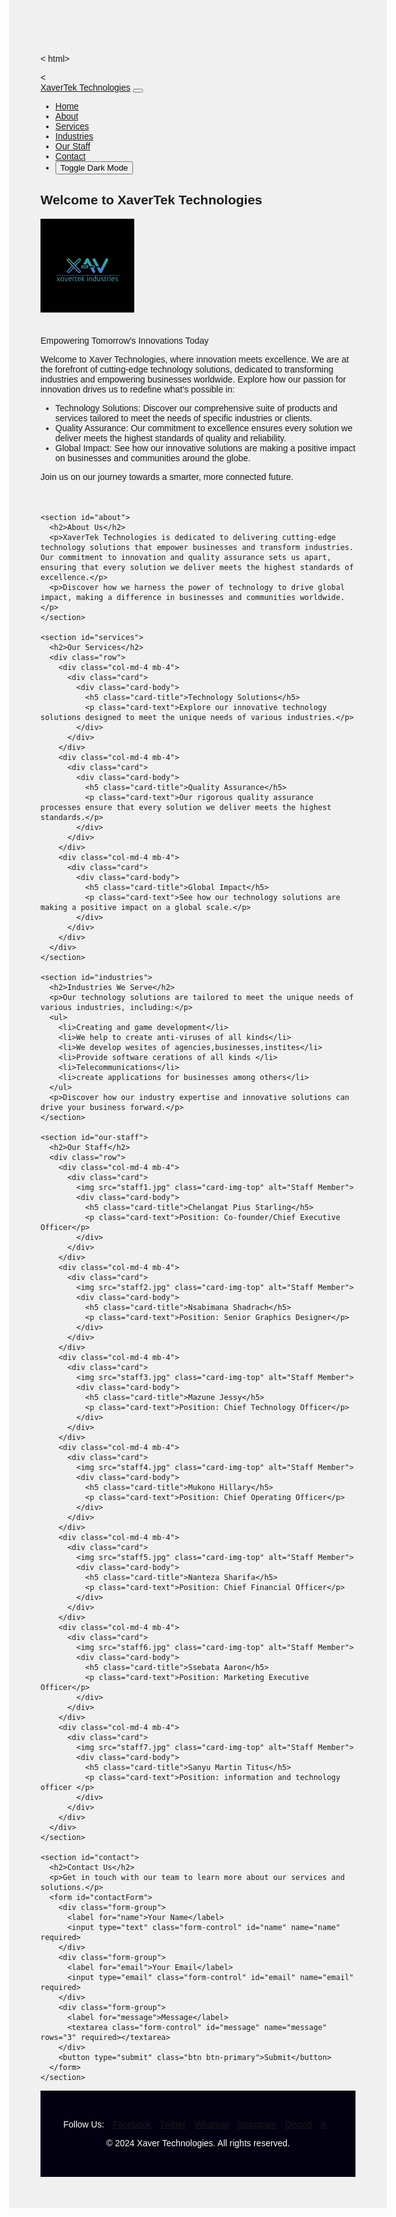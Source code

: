 
< html>
<html lang="en">
<head>
  <meta charset="UTF-8">
  <<meta name="google-site-verification" content="q1okTmytzTRDbQe-N2mksvSueTj6ju1bBtUiJ6qUs8k" />
  <meta name="viewport" content="width=device-width, initial-scale=1.0">
  <meta name="description" content="Xaver Technologies - Empowering Tomorrow's Innovations Today">
  <meta name="keywords" content="Xaver Technologies, technology solutions, innovation, quality assurance, global impact">
  <title>XaverTek Technologies</title>
  <script type="application/ld+json">
{
  "@context": "https://schema.org",
  "@type": "Organization",
  "url": "https://xavertek.github.io",
  "logo": "https://xavertek.github.io/image.png"
}
</script>

  <!-- Bootstrap CSS -->
  <link href="https://stackpath.bootstrapcdn.com/bootstrap/4.5.2/css/bootstrap.min.css" rel="stylesheet">
  
  <!-- Custom CSS -->
  <style>
    /* Custom CSS Styles */
    body {
      padding-top: 4.5rem; /* Adjust for fixed navbar height */
      background-color: #f0f0f0; /* Default background color */
      transition: background-color 0.3s ease;
      font-family: Arial, sans-serif; /* Example custom font */
    }
    section {
      margin-bottom: 3rem;
    }
    .footer {
      padding: 2rem 0;
      background-color: #030111;
      color: white;
      text-align: center;
    }
    .footer ul {
      list-style: none;
      padding: 0;
    }
    .footer ul li {
      display: inline;
      margin-right: 10px;
    }
    .card {
      transition: transform 0.3s ease, box-shadow 0.3s ease; /* Hover effect transition */
    }
    .card:hover {
      transform: translateY(-10px); /* Hover effect */
      box-shadow: 0 4px 8px rgba(0,0,0,0.1); /* Hover effect shadow */
    }
    .dark-mode body {
      background-color: #222; /* Dark mode background color */
      color: #fff; /* Dark mode text color */
    }
    .company-logo {
      width: 150px; /* Adjust logo size */
      height: auto;
      margin-bottom: 20px;
    }

    /* Additional CSS Enhancements */
    .fade-in {
      opacity: 0;
      transform: translateY(20px);
      transition: opacity 0.5s ease, transform 0.5s ease;
    }
    .fade-in.active {
      opacity: 1;
      transform: translateY(0);
    }
    .btn-outline-light:hover {
      color: #17a2b8;
      background-color: transparent;
    }
  </style>
</head>
<body>
  
  <!-- Navbar -->
  <nav class="navbar navbar-expand-lg navbar-dark bg-dark fixed-top" role="navigation">
    <div class="container">
      <a class="navbar-brand" href="#">XaverTek Technologies</a>
      <button class="navbar-toggler" type="button" data-toggle="collapse" data-target="#navbarNav" aria-controls="navbarNav" aria-expanded="false" aria-label="Toggle navigation">
        <span class="navbar-toggler-icon"></span>
      </button>
      <div class="collapse navbar-collapse" id="navbarNav">
        <ul class="navbar-nav ml-auto">
          <li class="nav-item">
            <a class="nav-link" href="#home">Home</a>
          </li>
          <li class="nav-item">
            <a class="nav-link" href="#about">About</a>
          </li>
          <li class="nav-item">
            <a class="nav-link" href="#services">Services</a>
          </li>
          <li class="nav-item">
            <a class="nav-link" href="#industries">Industries</a>
          </li>
          <li class="nav-item">
            <a class="nav-link" href="#our-staff">Our Staff</a>
          </li>
          <li class="nav-item">
            <a class="nav-link" href="#contact">Contact</a>
          </li>
          <li class="nav-item">
            <button id="darkModeToggle" class="btn btn-outline-light">Toggle Dark Mode</button>
          </li>
        </ul>
      </div>
    </div>
  </nav>
  
  <!-- Main Content -->
  <div class="container mt-5">
    <section id="home">
      <h1>Welcome to XaverTek Technologies</h1>
      <img src="image.png" class="company-logo" alt="Company Logo">
      <p>Empowering Tomorrow's Innovations Today</p>
      <p>Welcome to Xaver Technologies, where innovation meets excellence. We are at the forefront of cutting-edge technology solutions, dedicated to transforming industries and empowering businesses worldwide. Explore how our passion for innovation drives us to redefine what's possible in:</p>
      <ul>
        <li>Technology Solutions: Discover our comprehensive suite of products and services tailored to meet the needs of specific industries or clients.</li>
        <li>Quality Assurance: Our commitment to excellence ensures every solution we deliver meets the highest standards of quality and reliability.</li>
        <li>Global Impact: See how our innovative solutions are making a positive impact on businesses and communities around the globe.</li>
      </ul>
      <p>Join us on our journey towards a smarter, more connected future.</p>
    </section>
    
    <section id="about">
      <h2>About Us</h2>
      <p>XaverTek Technologies is dedicated to delivering cutting-edge technology solutions that empower businesses and transform industries. Our commitment to innovation and quality assurance sets us apart, ensuring that every solution we deliver meets the highest standards of excellence.</p>
      <p>Discover how we harness the power of technology to drive global impact, making a difference in businesses and communities worldwide.</p>
    </section>
    
    <section id="services">
      <h2>Our Services</h2>
      <div class="row">
        <div class="col-md-4 mb-4">
          <div class="card">
            <div class="card-body">
              <h5 class="card-title">Technology Solutions</h5>
              <p class="card-text">Explore our innovative technology solutions designed to meet the unique needs of various industries.</p>
            </div>
          </div>
        </div>
        <div class="col-md-4 mb-4">
          <div class="card">
            <div class="card-body">
              <h5 class="card-title">Quality Assurance</h5>
              <p class="card-text">Our rigorous quality assurance processes ensure that every solution we deliver meets the highest standards.</p>
            </div>
          </div>
        </div>
        <div class="col-md-4 mb-4">
          <div class="card">
            <div class="card-body">
              <h5 class="card-title">Global Impact</h5>
              <p class="card-text">See how our technology solutions are making a positive impact on a global scale.</p>
            </div>
          </div>
        </div>
      </div>
    </section>
    
    <section id="industries">
      <h2>Industries We Serve</h2>
      <p>Our technology solutions are tailored to meet the unique needs of various industries, including:</p>
      <ul>
        <li>Creating and game development</li>
        <li>We help to create anti-viruses of all kinds</li>
        <li>We develop wesites of agencies,businesses,instites</li>
        <li>Provide software cerations of all kinds </li>
        <li>Telecommunications</li>
        <li>create applications for businesses among others</li>
      </ul>
      <p>Discover how our industry expertise and innovative solutions can drive your business forward.</p>
    </section>
    
    <section id="our-staff">
      <h2>Our Staff</h2>
      <div class="row">
        <div class="col-md-4 mb-4">
          <div class="card">
            <img src="staff1.jpg" class="card-img-top" alt="Staff Member">
            <div class="card-body">
              <h5 class="card-title">Chelangat Pius Starling</h5>
              <p class="card-text">Position: Co-founder/Chief Executive Officer</p>
            </div>
          </div>
        </div>
        <div class="col-md-4 mb-4">
          <div class="card">
            <img src="staff2.jpg" class="card-img-top" alt="Staff Member">
            <div class="card-body">
              <h5 class="card-title">Nsabimana Shadrach</h5>
              <p class="card-text">Position: Senior Graphics Designer</p>
            </div>
          </div>
        </div>
        <div class="col-md-4 mb-4">
          <div class="card">
            <img src="staff3.jpg" class="card-img-top" alt="Staff Member">
            <div class="card-body">
              <h5 class="card-title">Mazune Jessy</h5>
              <p class="card-text">Position: Chief Technology Officer</p>
            </div>
          </div>
        </div>
        <div class="col-md-4 mb-4">
          <div class="card">
            <img src="staff4.jpg" class="card-img-top" alt="Staff Member">
            <div class="card-body">
              <h5 class="card-title">Mukono Hillary</h5>
              <p class="card-text">Position: Chief Operating Officer</p>
            </div>
          </div>
        </div>
        <div class="col-md-4 mb-4">
          <div class="card">
            <img src="staff5.jpg" class="card-img-top" alt="Staff Member">
            <div class="card-body">
              <h5 class="card-title">Nanteza Sharifa</h5>
              <p class="card-text">Position: Chief Financial Officer</p>
            </div>
          </div>
        </div>
        <div class="col-md-4 mb-4">
          <div class="card">
            <img src="staff6.jpg" class="card-img-top" alt="Staff Member">
            <div class="card-body">
              <h5 class="card-title">Ssebata Aaron</h5>
              <p class="card-text">Position: Marketing Executive Officer</p>
            </div>
          </div>
        </div>
        <div class="col-md-4 mb-4">
          <div class="card">
            <img src="staff7.jpg" class="card-img-top" alt="Staff Member">
            <div class="card-body">
              <h5 class="card-title">Sanyu Martin Titus</h5>
              <p class="card-text">Position: information and technology officer </p>
            </div>
          </div>
        </div>
      </div>
    </section>
    
    <section id="contact">
      <h2>Contact Us</h2>
      <p>Get in touch with our team to learn more about our services and solutions.</p>
      <form id="contactForm">
        <div class="form-group">
          <label for="name">Your Name</label>
          <input type="text" class="form-control" id="name" name="name" required>
        </div>
        <div class="form-group">
          <label for="email">Your Email</label>
          <input type="email" class="form-control" id="email" name="email" required>
        </div>
        <div class="form-group">
          <label for="message">Message</label>
          <textarea class="form-control" id="message" name="message" rows="3" required></textarea>
        </div>
        <button type="submit" class="btn btn-primary">Submit</button>
      </form>
    </section>
  </div>
  
  <!-- Footer -->
  <footer class="footer">
    <div class="container">
      <ul class="list-inline mb-0">
        <li class="list-inline-item">Follow Us:</li>
        <li class="list-inline-item"><a href="#">Facebook</a></li>
        <li class="list-inline-item"><a href="#">Twitter</a></li>
        <li class="list-inline-item"><a href="#">Whatsap</a></li>
        <li class="list-inline-item"><a href="#">Instagram</a></li>
        <li class="list-inline-item"><a href="#">Discod</a></li>
        <li class="list-inline-item"><a href="#">X</a></li>
      </ul>
      <p>&copy; 2024 Xaver Technologies. All rights reserved.</p>
    </div>
  </footer>
  
  <!-- jQuery and Bootstrap JS -->
  <script src="https://code.jquery.com/jquery-3.5.1.slim.min.js"></script>
  <script src="https://cdn.jsdelivr.net/npm/@popperjs/core@2.5.4/dist/umd/popper.min.js"></script>
  <script src="https://stackpath.bootstrapcdn.com/bootstrap/4.5.2/js/bootstrap.min.js"></script>
  
  <!-- Custom JavaScript -->
  <script>
    // Dark Mode Toggle Functionality
    const darkModeToggle = document.getElementById('darkModeToggle');
    const body = document.body;

    darkModeToggle.addEventListener('click', () => {
      body.classList.toggle('dark-mode');
    });

    // Scroll Animation
    document.addEventListener('scroll', function() {
      const elements = document.querySelectorAll('.fade-in');
      elements.forEach(element => {
        if (isElementInViewport(element)) {
          element.classList.add('active');
        }
      });
    });

    function isElementInViewport(el) {
      const rect = el.getBoundingClientRect();
      return (
        rect.top >= 0 &&
        rect.left >= 0 &&
        rect.bottom <= (window.innerHeight || document.documentElement.clientHeight) &&
        rect.right <= (window.innerWidth || document.documentElement.clientWidth)
      );
    }

    // Smooth Scrolling for Navbar Links
    document.querySelectorAll('a.nav-link').forEach(anchor => {
      anchor.addEventListener('click', function(e) {
        e.preventDefault();

        const target = document.querySelector(this.getAttribute('href'));

        window.scrollTo({
          top: target.offsetTop - 50, // Adjust offset based on your navbar height
          behavior: 'smooth'
        });
      });
    });

    // Form Submission Example (Replace with your own form handling)
    const contactForm = document.getElementById('contactForm');

    contactForm.addEventListener('submit', function(event) {
      event.preventDefault();

      const formData = new FormData(contactForm);
      const name = formData.get('name');
      const email = formData.get('email');
      const message = formData.get('message');

      // Example: Log form data to console
      console.log(`Form submitted with Name: ${name}, Email: ${email}, Message: ${message}`);

      // You can add AJAX submission or further processing here
      // Example: Using fetch API for AJAX submission
      /*
      fetch('submit_contact_form.php', {
        method: 'POST',
        body: JSON.stringify({ name, email, message }),
        headers: {
          'Content-Type': 'application/json'
        }
      })
      .then(response => response.json())
      .then(data => {
        console.log('Success:', data);
        // Optionally show success message or redirect
      })
      .catch((error) => {
        console.error('Error:', error);
      });
      */
    });
  </script>
</body>
</html>
